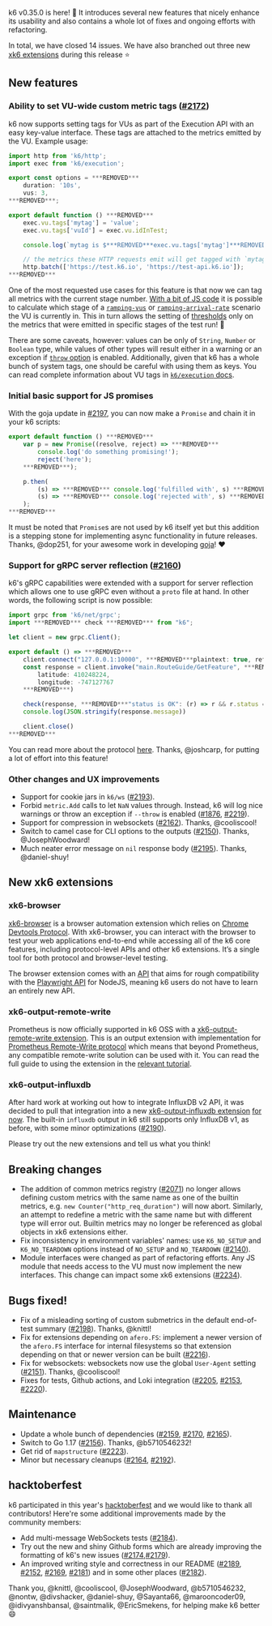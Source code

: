 k6 v0.35.0 is here! :tada: It introduces several new features that nicely enhance its usability and also contains a whole lot of fixes and ongoing efforts with refactoring.

In total, we have closed 14 issues. We have also branched out three new [xk6 extensions](https://k6.io/docs/misc/k6-extensions/) during this release :star:

## New features

### Ability to set VU-wide custom metric tags ([#2172](https://github.com/grafana/k6/pull/2172))

k6 now supports setting tags for VUs as part of the Execution API with an easy key-value interface. These tags are attached to the metrics emitted by the VU. Example usage:

```js
import http from 'k6/http';
import exec from 'k6/execution';

export const options = ***REMOVED***
    duration: '10s',
    vus: 3,
***REMOVED***;

export default function () ***REMOVED***
    exec.vu.tags['mytag'] = 'value';
    exec.vu.tags['vuId'] = exec.vu.idInTest;

    console.log(`mytag is $***REMOVED***exec.vu.tags['mytag']***REMOVED*** and my VU's ID in tags $***REMOVED***exec.vu.tags['vuId']***REMOVED***`);

    // the metrics these HTTP requests emit will get tagged with `mytag` and `vuId`:
    http.batch(['https://test.k6.io', 'https://test-api.k6.io']);
***REMOVED***
```

One of the most requested use cases for this feature is that now we can tag all metrics with the current stage number. [With a bit of JS code](https://github.com/grafana/k6/issues/796#issuecomment-959396841) it is possible to calculate which stage of a [`ramping-vus`](https://k6.io/docs/using-k6/scenarios/executors/ramping-vus/) or [`ramping-arrival-rate`](https://k6.io/docs/using-k6/scenarios/executors/ramping-arrival-rate/) scenario the VU is currently in. This in turn allows the setting of [thresholds](https://k6.io/docs/using-k6/thresholds/) only on the metrics that were emitted in specific stages of the test run! :tada:

There are some caveats, however: values can be only of `String`, `Number` or `Boolean` type, while values of other types will result either in a warning or an exception if [`throw` option](https://k6.io/docs/using-k6/options/#throw) is enabled. Additionally, given that k6 has a whole bunch of system tags, one should be careful with using them as keys. You can read complete information about VU tags in [`k6/execution` docs](https://k6.io/docs/javascript-api/k6-execution/#vu).

### Initial basic support for JS promises

With the goja update in [#2197](https://github.com/grafana/k6/pull/2197), you can now make a `Promise` and chain it in your k6 scripts:

```js
export default function () ***REMOVED***
    var p = new Promise((resolve, reject) => ***REMOVED***
        console.log('do something promising!');
        reject('here');
    ***REMOVED***);

    p.then(
        (s) => ***REMOVED*** console.log('fulfilled with', s) ***REMOVED***,
        (s) => ***REMOVED*** console.log('rejected with', s) ***REMOVED***,
    );
***REMOVED***
```

It must be noted that `Promise`s are not used by k6 itself yet but this addition is a stepping stone for implementing async functionality in future releases. Thanks, @dop251, for your awesome work in developing [goja](https://github.com/dop251/goja)! :heart:

### Support for gRPC server reflection ([#2160](https://github.com/grafana/k6/pull/2160))

k6's gRPC capabilities were extended with a support for server reflection which allows one to use gRPC even without a `proto` file at hand. In other words, the following script is now possible:

```js
import grpc from 'k6/net/grpc';
import ***REMOVED*** check ***REMOVED*** from "k6";

let client = new grpc.Client();

export default () => ***REMOVED***
	client.connect("127.0.0.1:10000", ***REMOVED***plaintext: true, reflect: true***REMOVED***)
	const response = client.invoke("main.RouteGuide/GetFeature", ***REMOVED***
		latitude: 410248224,
		longitude: -747127767
	***REMOVED***)

	check(response, ***REMOVED***"status is OK": (r) => r && r.status === grpc.StatusOK***REMOVED***);
	console.log(JSON.stringify(response.message))

	client.close()
***REMOVED***
```

You can read more about the protocol [here](https://github.com/grpc/grpc/blob/master/doc/server-reflection.md). Thanks, @joshcarp, for putting a lot of effort into this feature!

### Other changes and UX improvements

- Support for cookie jars in `k6/ws` ([#2193](https://github.com/grafana/k6/pull/2193)).
- Forbid `metric.Add` calls to let `NaN` values through. Instead, k6 will log nice warnings or throw an exception if `--throw` is enabled ([#1876](https://github.com/grafana/k6/pull/1876), [#2219](https://github.com/grafana/k6/pull/2219)).
- Support for compression in websockets ([#2162](https://github.com/grafana/k6/pull/2162)). Thanks, @cooliscool!
- Switch to camel case for CLI options to the outputs ([#2150](https://github.com/grafana/k6/pull/2150)). Thanks, @JosephWoodward!
- Much neater error message on `nil` response body ([#2195](https://github.com/grafana/k6/pull/2195)). Thanks, @daniel-shuy!

## New xk6 extensions

### xk6-browser

[xk6-browser](https://github.com/grafana/xk6-browser) is a browser automation extension which relies on [Chrome Devtools Protocol](https://chromedevtools.github.io/devtools-protocol/). With xk6-browser, you can interact with the browser to test your web applications end-to-end while accessing all of the k6 core features, including protocol-level APIs and other k6 extensions. It’s a single tool for both protocol and browser-level testing.

The browser extension comes with an [API](https://k6.io/docs/javascript-api/k6-x-browser/) that aims for rough compatibility with the [Playwright API](https://playwright.dev/docs/api/class-playwright) for NodeJS, meaning k6 users do not have to learn an entirely new API.

### xk6-output-remote-write

Prometheus is now officially supported in k6 OSS with a [xk6-output-remote-write extension](https://github.com/grafana/xk6-output-prometheus-remote). This is an output extension with implementation for [Prometheus Remote-Write protocol](https://docs.google.com/document/d/1LPhVRSFkGNSuU1fBd81ulhsCPR4hkSZyyBj1SZ8fWOM/edit#heading=h.3p42p5s8n0ui) which means that beyond Prometheus, any compatible remote-write solution can be used with it. You can read the full guide to using the extension in the [relevant tutorial](https://k6.io/docs/results-visualization/prometheus/).

### xk6-output-influxdb

After hard work at working out how to integrate InfluxDB v2 API, it was decided to pull that integration into a new [xk6-output-influxdb extension](https://github.com/grafana/xk6-output-influxdb) [for now](https://github.com/grafana/k6/issues/1730#issuecomment-964239639). The built-in `influxdb` output in k6 still supports only InfluxDB v1, as before, with some minor optimizations ([#2190](https://github.com/grafana/k6/pull/2190)).

Please try out the new extensions and tell us what you think!

## Breaking changes

- The addition of common metrics registry ([#2071](https://github.com/grafana/k6/pull/2071)) no longer allows defining custom metrics with the same name as one of the builtin metrics, e.g. `new Counter("http_req_duration")` will now abort. Similarly, an attempt to redefine a metric with the same name but with different type will error out. Builtin metrics may no longer be referenced as global objects in xk6 extensions either.
- Fix inconsistency in environment variables' names: use `K6_NO_SETUP` and `K6_NO_TEARDOWN` options instead of `NO_SETUP` and `NO_TEARDOWN` ([#2140](https://github.com/grafana/k6/pull/2140)).
- Module interfaces were changed as part of refactoring efforts. Any JS module that needs access to the VU must now implement the new interfaces. This change can impact some xk6 extensions ([#2234](https://github.com/grafana/k6/pull/2234)).

## Bugs fixed!

- Fix of a misleading sorting of custom submetrics in the default end-of-test summary ([#2198](https://github.com/grafana/k6/pull/2198)). Thanks, @knittl!
- Fix for extensions depending on `afero.FS`: implement a newer version of the `afero.FS` interface for internal filesystems so that extension depending on that or newer version can be built ([#2216](https://github.com/grafana/k6/pull/2216)).
- Fix for websockets: websockets now use the global `User-Agent` setting ([#2151](https://github.com/grafana/k6/pull/2151)). Thanks, @cooliscool!
- Fixes for tests, Github actions, and Loki integration ([#2205](https://github.com/grafana/k6/pull/2205), [#2153](https://github.com/grafana/k6/pull/2153), [#2220](https://github.com/grafana/k6/pull/2220)).

## Maintenance

- Update a whole bunch of dependencies ([#2159](https://github.com/grafana/k6/pull/2159), [#2170](https://github.com/grafana/k6/pull/2170), [#2165](https://github.com/grafana/k6/pull/2165)).
- Switch to Go 1.17 ([#2156](https://github.com/grafana/k6/pull/2156)). Thanks, @b5710546232!
- Get rid of `mapstructure` ([#2223](https://github.com/grafana/k6/pull/2223)).
- Minor but necessary cleanups ([#2164](https://github.com/grafana/k6/pull/2164), [#2192](https://github.com/grafana/k6/pull/2192)).

## hacktoberfest

k6 participated in this year's [hacktoberfest](https://github.com/grafana/k6/issues?q=is%3Aissue+label%3Ahacktoberfest+is%3Aclosed+milestone%3Av0.35.0) and we would like to thank all contributors! Here're some additional improvements made by the community members:

- Add multi-message WebSockets tests ([#2184](https://github.com/grafana/k6/pull/2184)).
- Try out the new and shiny Github forms which are already improving the formatting of k6's new issues ([#2174](https://github.com/grafana/k6/pull/2174),[#2179](https://github.com/grafana/k6/pull/2179)).
- An improved writing style and correctness in our README ([#2189](https://github.com/grafana/k6/pull/2189), [#2152](https://github.com/grafana/k6/pull/2152), [#2169](https://github.com/grafana/k6/pull/2169), [#2181](https://github.com/grafana/k6/pull/2181)) and in some other places ([#2182](https://github.com/grafana/k6/pull/2182)).

Thank you, @knittl, @cooliscool, @JosephWoodward, @b5710546232, @nontw, @divshacker, @daniel-shuy, @Sayanta66, @marooncoder09, @idivyanshbansal, @saintmalik, @EricSmekens, for helping make k6 better :smile: